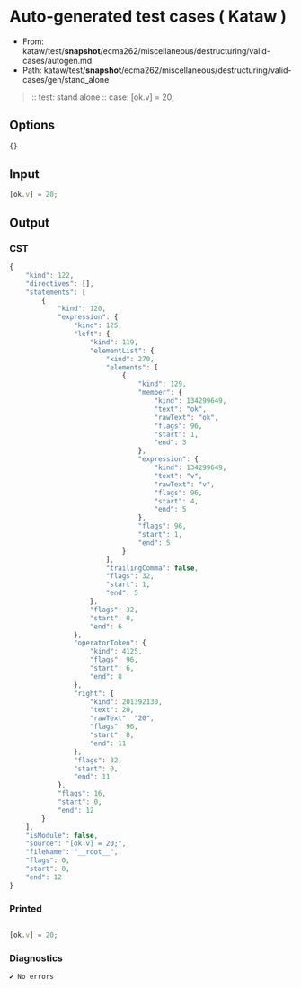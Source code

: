 # Auto-generated test cases ( Kataw )
- From: kataw/test/__snapshot__/ecma262/miscellaneous/destructuring/valid-cases/autogen.md
- Path: kataw/test/__snapshot__/ecma262/miscellaneous/destructuring/valid-cases/gen/stand_alone
> :: test: stand alone
> :: case: [ok.v] = 20;
## Options

`````js
{}
`````
## Input

`````js
[ok.v] = 20;
`````
## Output

### CST

```javascript
{
    "kind": 122,
    "directives": [],
    "statements": [
        {
            "kind": 120,
            "expression": {
                "kind": 125,
                "left": {
                    "kind": 119,
                    "elementList": {
                        "kind": 270,
                        "elements": [
                            {
                                "kind": 129,
                                "member": {
                                    "kind": 134299649,
                                    "text": "ok",
                                    "rawText": "ok",
                                    "flags": 96,
                                    "start": 1,
                                    "end": 3
                                },
                                "expression": {
                                    "kind": 134299649,
                                    "text": "v",
                                    "rawText": "v",
                                    "flags": 96,
                                    "start": 4,
                                    "end": 5
                                },
                                "flags": 96,
                                "start": 1,
                                "end": 5
                            }
                        ],
                        "trailingComma": false,
                        "flags": 32,
                        "start": 1,
                        "end": 5
                    },
                    "flags": 32,
                    "start": 0,
                    "end": 6
                },
                "operatorToken": {
                    "kind": 4125,
                    "flags": 96,
                    "start": 6,
                    "end": 8
                },
                "right": {
                    "kind": 201392130,
                    "text": 20,
                    "rawText": "20",
                    "flags": 96,
                    "start": 8,
                    "end": 11
                },
                "flags": 32,
                "start": 0,
                "end": 11
            },
            "flags": 16,
            "start": 0,
            "end": 12
        }
    ],
    "isModule": false,
    "source": "[ok.v] = 20;",
    "fileName": "__root__",
    "flags": 0,
    "start": 0,
    "end": 12
}
```

### Printed

```javascript

[ok.v] = 20;
```

### Diagnostics

```javascript
✔ No errors
```

